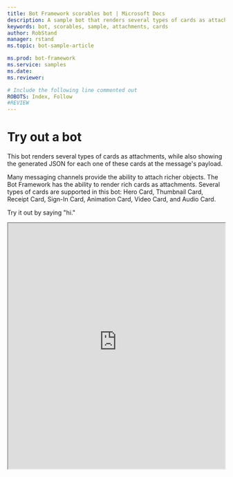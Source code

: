 ```yaml
---
title: Bot Framework scorables bot | Microsoft Docs
description: A sample bot that renders several types of cards as attachments, while also showing the generated JSON for each one of these cards as the message's payload
keywords: bot, scorables, sample, attachments, cards
author: RobStand
manager: rstand
ms.topic: bot-sample-article

ms.prod: bot-framework
ms.service: samples
ms.date:
ms.reviewer:

# Include the following line commented out
ROBOTS: Index, Follow
#REVIEW
---
```

# Try out a bot
This bot renders several types of cards as attachments, while also showing the generated JSON for each one of these cards at the message's payload.

Many messaging channels provide the ability to attach richer objects. The Bot Framework has the ability to render rich cards as attachments. Several types of cards are supported in this bot: Hero Card, Thumbnail Card, Receipt Card, Sign-In Card, Animation Card, Video Card, and Audio Card.

Try it out by saying "hi."

<iframe style="height:568px; width:502px" src='https://webchat.botframework.com/embed/cardssamplebot?s=xDzGGjORPuQ.cwA.Eq0.tnCOfRExXIQHEb-OFpbjVQREPF9SPGAYZaerT2_feTc'></iframe>
